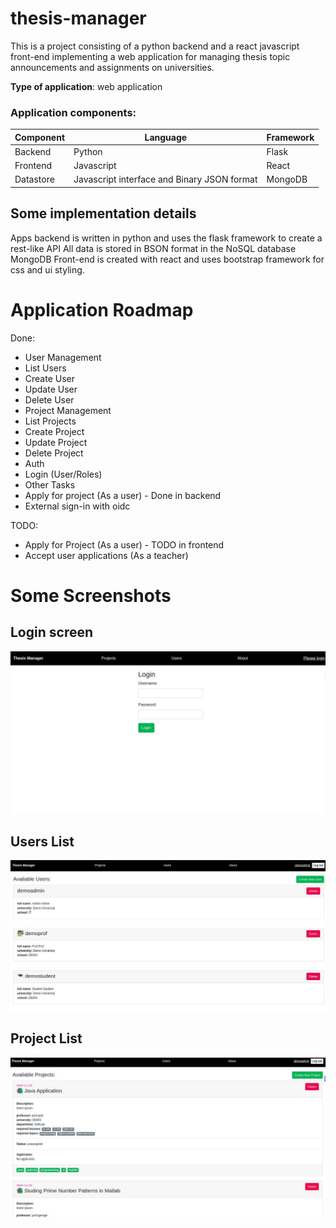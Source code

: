 # thesis-manager 

This is a project consisting of a python backend and a react javascript front-end implementing a web application for managing thesis topic announcements and assignments on universities.

**Type of application**: web application

### Application components:

Component | Language   | Framework
----------|------------|----------
Backend   | Python     | Flask
Frontend  | Javascript | React
Datastore | Javascript interface and Binary JSON format | MongoDB 


## Some implementation details

Apps backend is written in python and uses the flask framework to create a rest-like API 
All data is stored in BSON format in the NoSQL database MongoDB
Front-end is created with react and uses bootstrap framework for css and ui styling. 

Application Roadmap
===================

Done:
- User Management
 - List Users
 - Create User
 - Update User
 - Delete User
- Project Management
 - List Projects
 - Create Project
 - Update Project
 - Delete Project
- Auth
 - Login (User/Roles)
- Other Tasks
 - Apply for project (As a user) - Done in backend
 - External sign-in with oidc 


TODO:
- Apply for Project (As a user) - TODO in frontend
- Accept user applications (As a teacher)

# Some Screenshots

## Login screen
![Login screen](./docs/shot-login.jpg)

## Users List
![Users List](./docs/shot-users.jpg)

## Project List
![Projects List](./docs/shot-projects.jpg)